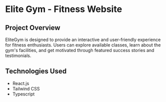 # Elite Gym - Fitness Website
## Project Overview
EliteGym is designed to provide an interactive and user-friendly experience for fitness enthusiasts. Users can explore available classes, learn about the gym's facilities, and get motivated through featured success stories and testimonials.

## Technologies Used
- React.js
- Tailwind CSS
- Typescript


